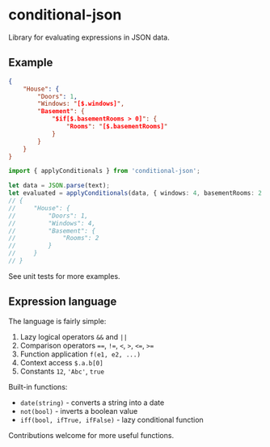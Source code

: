 # conditional-json

Library for evaluating expressions in JSON data.

## Example

```json
{
    "House": {
        "Doors": 1,
        "Windows: "[$.windows]",
        "Basement": {
            "$if[$.basementRooms > 0]": {
                "Rooms": "[$.basementRooms]"
            }
        }
    }
}
```

```typescript
import { applyConditionals } from 'conditional-json';

let data = JSON.parse(text);
let evaluated = applyConditionals(data, { windows: 4, basementRooms: 2 });
// {
//     "House": {
//         "Doors": 1,
//         "Windows": 4,
//         "Basement": {
//             "Rooms": 2
//         }
//     }
// }
```

See unit tests for more examples.

## Expression language

The language is fairly simple:

1. Lazy logical operators `&&` and `||`
2. Comparison operators `==`, `!=`, `<`, `>`, `<=`, `>=`
3. Function application `f(e1, e2, ...)`
4. Context access `$.a.b[0]`
5. Constants `12`, `'Abc'`, `true`

Built-in functions:

- `date(string)` - converts a string into a date
- `not(bool)` - inverts a boolean value
- `iff(bool, ifTrue, ifFalse)` - lazy conditional function

Contributions welcome for more useful functions.
